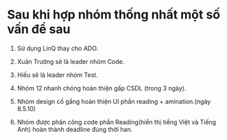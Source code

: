 # Sau khi hợp nhóm thống nhất một số vấn đề sau #

1. Sử dụng LinQ thay cho ADO.

2. Xuân Trường sẽ là leader nhóm Code.

3. Hiếu sẽ là leader nhóm Test.

4. Nhóm 12 nhanh chóng hoàn thiện gấp CSDL (trong 3 ngày).

5. Nhóm design cố gắng hoàn thiện UI phần reading + amination.(ngày 8.5.10)

6. Nhóm được phân công code phần Reading(hiển thị tiếng Việt và Tiếng Anh) hoàn thành deadline đúng thời han.